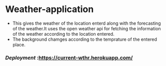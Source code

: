 # Weather-application
* This gives the weather of the location enterd along with the forecasting of the weather.It uses the open weather api for fetching the information of the weather according to the location entered.
* The background chamges according to the temprature of the entered place.<br> 
 ### _Deployment_ :https://current-wthr.herokuapp.com/
